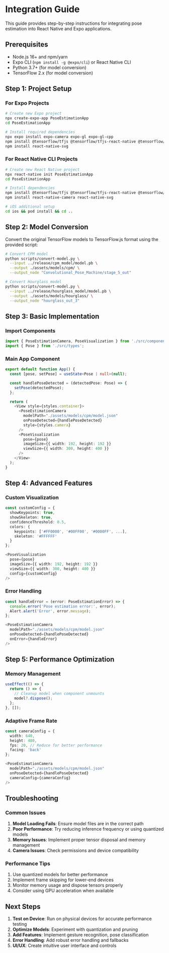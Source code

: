 # Integration Guide

This guide provides step-by-step instructions for integrating pose estimation into React Native and Expo applications.

## Prerequisites

- Node.js 16+ and npm/yarn
- Expo CLI (`npm install -g @expo/cli`) or React Native CLI
- Python 3.7+ (for model conversion)
- TensorFlow 2.x (for model conversion)

## Step 1: Project Setup

### For Expo Projects

```bash
# Create new Expo project
npx create-expo-app PoseEstimationApp
cd PoseEstimationApp

# Install required dependencies
npx expo install expo-camera expo-gl expo-gl-cpp
npm install @tensorflow/tfjs @tensorflow/tfjs-react-native @tensorflow/tfjs-platform-react-native
npm install react-native-svg
```

### For React Native CLI Projects

```bash
# Create new React Native project
npx react-native init PoseEstimationApp
cd PoseEstimationApp

# Install dependencies
npm install @tensorflow/tfjs @tensorflow/tfjs-react-native @tensorflow/tfjs-platform-react-native
npm install react-native-camera react-native-svg

# iOS additional setup
cd ios && pod install && cd ..
```

## Step 2: Model Conversion

Convert the original TensorFlow models to TensorFlow.js format using the provided script:

```bash
# Convert CPM model
python scripts/convert-model.py \
  --input ../release/cpm_model/model.pb \
  --output ./assets/models/cpm/ \
  --output_node "Convolutional_Pose_Machine/stage_5_out"

# Convert Hourglass model
python scripts/convert-model.py \
  --input ../release/hourglass_model/model.pb \
  --output ./assets/models/hourglass/ \
  --output_node "hourglass_out_3"
```

## Step 3: Basic Implementation

### Import Components

```typescript
import { PoseEstimationCamera, PoseVisualization } from './src/components';
import { Pose } from './src/types';
```

### Main App Component

```typescript
export default function App() {
  const [pose, setPose] = useState<Pose | null>(null);

  const handlePoseDetected = (detectedPose: Pose) => {
    setPose(detectedPose);
  };

  return (
    <View style={styles.container}>
      <PoseEstimationCamera
        modelPath="./assets/models/cpm/model.json"
        onPoseDetected={handlePoseDetected}
        style={styles.camera}
      />
      <PoseVisualization
        pose={pose}
        imageSize={{ width: 192, height: 192 }}
        viewSize={{ width: 300, height: 400 }}
      />
    </View>
  );
}
```

## Step 4: Advanced Features

### Custom Visualization

```typescript
const customConfig = {
  showKeypoints: true,
  showSkeleton: true,
  confidenceThreshold: 0.5,
  colors: {
    keypoints: ['#FF0000', '#00FF00', '#0000FF', ...],
    skeleton: '#FFFFFF'
  }
};

<PoseVisualization
  pose={pose}
  imageSize={{ width: 192, height: 192 }}
  viewSize={{ width: 300, height: 400 }}
  config={customConfig}
/>
```

### Error Handling

```typescript
const handleError = (error: PoseEstimationError) => {
  console.error('Pose estimation error:', error);
  Alert.alert('Error', error.message);
};

<PoseEstimationCamera
  modelPath="./assets/models/cpm/model.json"
  onPoseDetected={handlePoseDetected}
  onError={handleError}
/>
```

## Step 5: Performance Optimization

### Memory Management

```typescript
useEffect(() => {
  return () => {
    // Cleanup model when component unmounts
    model?.dispose();
  };
}, []);
```

### Adaptive Frame Rate

```typescript
const cameraConfig = {
  width: 640,
  height: 480,
  fps: 20, // Reduce for better performance
  facing: 'back'
};

<PoseEstimationCamera
  modelPath="./assets/models/cpm/model.json"
  onPoseDetected={handlePoseDetected}
  cameraConfig={cameraConfig}
/>
```

## Troubleshooting

### Common Issues

1. **Model Loading Fails**: Ensure model files are in the correct path
2. **Poor Performance**: Try reducing inference frequency or using quantized models
3. **Memory Issues**: Implement proper tensor disposal and memory management
4. **Camera Issues**: Check permissions and device compatibility

### Performance Tips

1. Use quantized models for better performance
2. Implement frame skipping for lower-end devices
3. Monitor memory usage and dispose tensors properly
4. Consider using GPU acceleration when available

## Next Steps

1. **Test on Device**: Run on physical devices for accurate performance testing
2. **Optimize Models**: Experiment with quantization and pruning
3. **Add Features**: Implement gesture recognition, pose classification
4. **Error Handling**: Add robust error handling and fallbacks
5. **UI/UX**: Create intuitive user interface and controls
